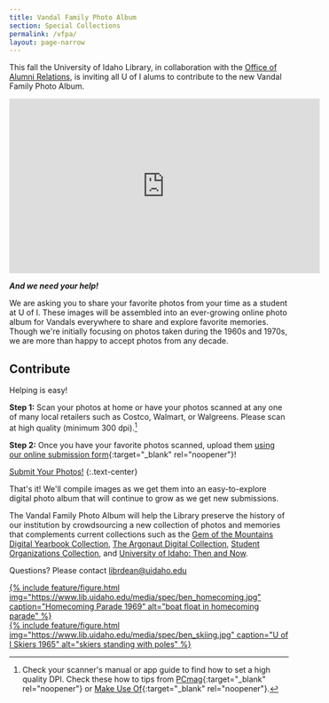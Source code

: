 ```yaml
---
title: Vandal Family Photo Album
section: Special Collections
permalink: /vfpa/
layout: page-narrow
---
```


This fall the University of Idaho Library, in collaboration with the [Office of Alumni Relations](https://www.uidaho.edu/alumni), is inviting all U of I alums to contribute to the new Vandal Family Photo Album.

<div class="ratio ratio-16x9 mb-4">
  <iframe  width="560" height="315" src="https://www.youtube-nocookie.com/embed/V2qcxreZ84E?rel=0&modestbranding=1" frameborder="0" allow="accelerometer; autoplay; clipboard-write; encrypted-media; gyroscope; picture-in-picture" allowfullscreen></iframe>
</div>

__*And we need your help!*__

We are asking you to share your favorite photos from your time as a student at U of I. 
These images will be assembled into an ever-growing online photo album for Vandals everywhere to share and explore favorite memories. 
Though we're initially focusing on photos taken during the 1960s and 1970s, we are more than happy to accept photos from any decade.

## Contribute

Helping is easy!

<div class="border rounded p-3 m-3" markdown="1">

**Step 1:** Scan your photos at home or have your photos scanned at any one of many local retailers such as Costco, Walmart, or Walgreens. Please scan at high quality (minimum 300 dpi).[^1]

**Step 2:** Once you have your favorite photos scanned, upload them [using our online submission form](https://uidaho.co1.qualtrics.com/jfe/form/SV_6g6KAE6dc7GxkuF){:target="_blank" rel="noopener"}!

<a class="btn btn-lg btn-outline-pride-gold" href="https://uidaho.co1.qualtrics.com/jfe/form/SV_6g6KAE6dc7GxkuF" target="_blank" rel="noopener">Submit Your Photos!</a>
{:.text-center}

[^1]: Check your scanner's manual or app guide to find how to set a high quality DPI. Check these how to tips from [PCmag](https://www.pcmag.com/news/get-organized-how-to-scan-your-old-photos){:target="_blank" rel="noopener"} or [Make Use Of](https://www.makeuseof.com/tag/best-ways-scan-old-photos/){:target="_blank" rel="noopener"}.

</div>

That's it! 
We'll compile images as we get them into an easy-to-explore digital photo album that will continue to grow as we get new submissions.

The Vandal Family Photo Album will help the Library preserve the history of our institution by crowdsourcing a new collection of photos and memories that complements current collections such as the [Gem of the Mountains Digital Yearbook Collection](https://www.lib.uidaho.edu/digital/gem/), [The Argonaut Digital Collection](https://www.lib.uidaho.edu/digital/argonaut/), [Student Organizations Collection](https://www.lib.uidaho.edu/digital/pg2/), and [University of Idaho: Then and Now](https://www.lib.uidaho.edu/digital/campushistory/).

Questions? Please contact <librdean@uidaho.edu>

<div class="row">
  <div class="col">
    <a href='https://www.lib.uidaho.edu/digital/pg2/items/pg2456.html'>{% include feature/figure.html img="https://www.lib.uidaho.edu/media/spec/ben_homecoming.jpg" caption="Homecoming Parade 1969" alt="boat float in homecoming parade" %}</a>
  </div>
  <div class="col">
    <a href='https://www.lib.uidaho.edu/digital/pg2/items/pg21506.html'>{% include feature/figure.html img="https://www.lib.uidaho.edu/media/spec/ben_skiing.jpg" caption="U of I Skiers 1965" alt="skiers standing with poles" %}</a>
  </div>
</div>
